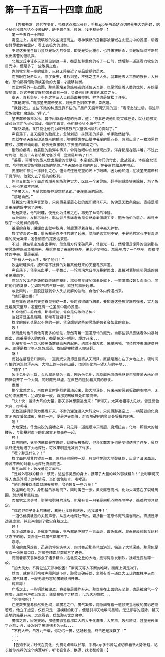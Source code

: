# 第一千五百一十四章 血祀
        【告知书友，时代在变化，免费站点难以长存，手机app多书源站点切换看书大势所趋，站长给你推荐的这个换源APP，听书音色多、换源、找书都好使！】
       第一千五百一十四章
       高空之上，身如琉璃般的牧尘凌空而立，眼神漠然的望着那被镶嵌在山壁之中的姜崖，后者右臂尽数的被震碎，看上去极为的凄惨。
       不过这姜崖生命力显然是极为的强悍，即便是受此重创，也并未被斩杀，只是喉咙间不断的发出痛苦的低吼声。
       北荒之丘中诸多天至尊见到这一幕，都是如释重负的松了一口气，然后那一道道看向牧尘的目光中，便是多了一些敬畏之色。
       先前牧尘那一拳的威能，已经无限接近了圣品后期的层次。
       而放眼在场的众人，除了秦天，青衫剑圣，不死之主三人外，就算是五大古族的族长，大长老，恐怕都得借助镇族圣物的力量，才能够抗衡。
       而此时另外一处战圈，那些围堵邪灵族强者的诸位天至尊，也是凭借着人数的优势，开始掌握局面，将这些邪灵族的强者逼到一块，令得他们无法靠近北荒之丘。
       秦天，青衫剑圣，不死之主三人见到局面被控制，神色也是放松了许多。
       “真是废物。”而那圣天魔帝见状，则是面色阴沉下来，森然道。
       “我就说过，这些下贱的种族是靠不住的。”黑尸天魔帝阴沉沉的道：“看来此战过后，将这邪灵族给我尸魔族炼尸得了。”
       圣天魔帝眼神冰冷，其中闪烁着残酷的光泽，道：“原本还说他们能完成任务，就让这邪灵族成为真正的域外邪族，但眼下看来，他们是没这个福气了。”
       “既然如此，就只能让他们为域外邪族的兴盛做出最后的贡献了。”
       声音落下，圣天魔帝的脸庞上，忽然划起一抹残忍的笑容，单手陡然结印。
       而就在圣天魔帝印法成形的瞬间，那被镶嵌在山壁中姜崖的眉心处，忽然出现了一枚漆黑的魔纹，那魔纹蠕动着，仿佛是直接刺入了姜崖的脑海之中。
       剧烈的疼痛，自姜崖的脑海中传开，令得他眼中血丝涌现出来，浑身都是在颤抖着，不过此时的他，脸庞上有着恐惧之色浮现，显然是知晓了什么。
       “姜崖，带着你的族人做出最后的贡献吧，本座会记得你们的付出，此战若成，本座会允诺你，令得你邪灵族摆脱贱族的地位。”圣天魔帝漠然的声音，在姜崖的脑海中响起。
       姜崖眼中掠过一抹挣扎之色，但最终还是绝望的闭上了眼睛，因为他知道，在被圣天魔帝种下魔印时，他就失去了反抗的权利。
       但他又能如何？面对着域外邪族那种实力，区区一个邪灵族，翻手间就能够抹除掉，为了族人，他也不得不屈服。
       “圣魔大人，希望您能够兑现您的承诺。”姜崖低沉的回道。
       “那是自然。”
       随着这句漠然声音消散，只见得姜崖眉心处的魔印蠕动开来，仿佛是无数条魔虫，直接是顺着姜崖的眼中钻了进去。
       短短数息，他的眼瞳，便是化为漆黑之色，再无了丝毫的神智。
       与此同时，在那不远处，那些邪灵族强者也是忽然身躯僵硬下来，因为他们的眉心，都是出现了一枚诡异的魔印。
       姜崖的身躯，缓缓自山壁中脱离，然后漂浮着身躯，眼中毫无神智。
       牧尘望着这一幕，眉头却是忍不住的皱了起来，隐隐的感觉到不安，于是他的掌心中有着浩瀚的灵光凝聚，准备彻底的摧毁这姜崖。
       不过，就在牧尘准备出手时，忽然后方传来破风声，他目光一扫，然后便是惊异的见到那些邪灵族的强者急射而来，最后停在了姜崖的身旁，彼此手掌相连，竟是形成了一个球形，而在球体的中央，便是姜崖。
       “所有人一起出手，毁了他们！”
       牧尘眼瞳微缩，旋即毫不犹豫的对着其他赶来的天至尊厉声道。
       声音落下，他率先出手，一拳轰出，一轮琉璃大日拳光暴射而出，直接对着那些邪灵族的强者笼罩而下。
       而就在牧尘的攻势即将呼啸而至时，那些邪灵族的强者身躯上，一道道魔纹刺入血肉中，同时他们的身躯，犹如吹气的气球一般，疯狂的膨胀起来。
       与此同时，一股股狂暴到令人头皮发麻的波动，自他们体内传递出来。
       “他们要自爆！”
       那些靠近过来的天至尊见到这一幕，顿时骇得魂飞魄散，要知道这些邪灵族的强者，实力皆是媲美天至尊，甚至还有一位圣品中期的姜崖。
       如今他们一起自爆，那等威能，将会是何等的恐怖？
       这就算是圣品后期，都唯有暂避锋芒！
       牧尘的瞳孔也是忍不住的一缩，他没想到这些邪灵族的强者会如此的疯狂。
       轰！
       然而此时也不待他有更多的想法，忽然有着一道道恐怖的魔光，自那些邪灵族强者体内暴射而出，而姜崖等人的肉身，都是在这一瞬间，爆炸开来...
       似是有着一朵巨大的黑色蘑菇云升腾起来，约莫十数万丈，笼罩天地，可怕的冲击波肆虐开来，即便是牧尘等人急急后退，依旧是被掀得人仰马翻。
       咻！
       而就在蘑菇云升腾间，一道魔光洪流却是径直从天而降，直接是轰击在了大地之上，顿时间可怕的洪流倾泻开来，大地上的一座座山岳，顷刻间化为一望无际的平地...
       “糟了！”
       牧尘见到这一幕，心头却是猛的一震，因为他见到，那股魔光洪流竟然是将那覆盖大地的灵网撕裂开了一个大洞，同时魔光肆虐，在疯狂的阻扰着灵网的修复。
       轰轰！
       整个北荒之丘，再度在此时剧烈的震动起来，那大地深处，传来来邪恶到极致的咆哮声，无边的漆黑魔气，犹如狼烟一般，自那灵网破碎处汇聚而来。
       “快！快！运转大阵的力量，那天邪神想要逃出来！”摩诃天，太冥老祖等人见状，皆是面色大变，厉喝道。
       无数道磅礴的灵力爆发开来，不断的灌注进入大阵之中，只见得那高空上，一柄斑驳的化魔古矛再度凝聚成形，唰的一声，便是冲天而降，对着那破碎的灵网处狠狠的射去。
       吼！
       大地深处，传出尖锐的魔啸之声，只见得一道魔烟冲天而起，魔烟扭曲，化为一颗巨大的骷髅头，与那暴射而下的化魔古矛撞击在一起。
       砰！
       巨声响彻，天地仿佛都是在蹦碎，骷髅头被撕裂，但那化魔古矛也是变得透明了许多，虽然最终还是射进了大地深处，可效果明显是减弱了许多。
       “嗯？那是什么？！”
       牧尘面色凝重的望着一幕，忽然间他眼神一凝，只见得在那大地裂缝处，出现了滚滚血流，源源不断的对着大地深处流淌而去。
       那些血流中，散发着滔天魔气。
       “是域外邪族的精血！该死，这些邪灵族的身上，携带了大量的域外邪族精血！”此时摩诃天等人也是浮现了这种情况，当即面色铁青，咆哮道。
       “他们想要以精血祭祀天邪神，令他恢复一些力量！”
       牧尘面色阴沉，身形猛的暴射而下，同时嘴巴一张，紫炎席卷而出，化为火海落在了裂缝周围，焚烧着那些精血。
       而在牧尘出手时，那黑暗裂缝的深处，似是有着一只邪恶到极点的森冷眸子，遥遥的将其锁定。
       “你这只虫子身上的味道，真是让我感到厌恶，给我滚开！”
       一道仿佛魔啸般的尖锐声音，从那大地深处传出，紧接着一道恐怖魔气席卷而出，直接是渗透进虚空，并且冲撞到了牧尘身躯之上。
       砰！
       牧尘如遭重击，身躯倒飞而出，嘴角都是浮现了一抹血迹，面色骇然，显然是没想到在这种状态下的他，竟然连一口魔气都接不下。
       呼呼。
       阴冷的魔风席卷，迅速的将紫炎吹灭，同时卷起那些精血洪流，钻进了大地深处，那里似是有着一张黑暗巨口，将那些精血尽数的吞了进去。
       而随着那天邪神吞食了诸多精血，这北荒之丘的大地，震得得愈发剧烈，犹如是要破碎一般。
       “加大灵力，不得让这天邪神脱困！”摩诃天等人不断的咆哮，面庞上满是冷汗。
       然而，就在他们咆哮声刚刚落下时，那灵网破碎处，忽然有着一道巨大无比的魔柱冲天而起，魔气肆虐，一股无法形容的魔威横扫开来。
       砰砰砰！
       广场之上，一些铜馆被波及，竟直接是爆炸开来，那盘坐在上面的天至尊，也是被魔气一个席卷，连惨叫声都没发出，便是被吸干了精血，化为灰烬飘散...
       “哈哈哈哈！”
       在无数天至尊骇然失色间，那魔柱之中，魔气凝聚，隐隐间有着一道顶天立地般的魔影若隐若现，他立于虚空，仅仅只是一道模糊的影子，便是引得天地瞬间黑暗，无法形容的威势，铺天盖地的笼罩开来，远远看去，犹如那灭世之魔神。
       魔啸之声，回荡天地，那道魔影望着那巨大的大千化魔阵，大笑声，轰然响彻，甚至是传出了北荒之丘，波及到了周遭诸多的大陆...
       “不朽大帝，四万九千载，你功亏一篑，这场较量，终归还是我赢了！”
       ...
       ...
       【告知书友，时代在变化，免费站点难以长存，手机app多书源站点切换看书大势所趋，站长给你推荐的这个换源APP，听书音色多、换源、找书都好使！】